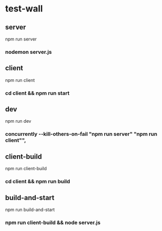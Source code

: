 # test-wall

## server
npm run server
### nodemon server.js

## client
npm run client
### cd client && npm run start

## dev
npm run dev
### concurrently --kill-others-on-fail \"npm run server\" \"npm run client\"",

## client-build
npm run client-build
### cd client && npm run build

## build-and-start
npm run build-and-start
### npm run client-build && node server.js